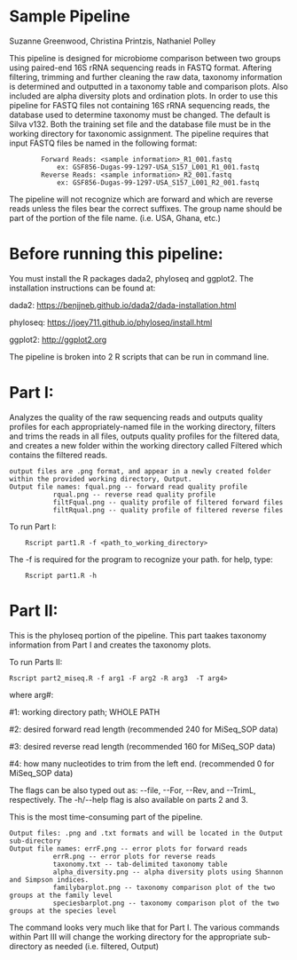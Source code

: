 # Sample Pipeline

Suzanne Greenwood, Christina Printzis, Nathaniel Polley

This pipeline is designed for microbiome comparison between two groups using paired-end 16S rRNA sequencing reads in FASTQ format.
Aftering filtering, trimming and further cleaning the raw data, taxonomy information is determined and outputted in a taxonomy table and comparison plots. Also included are alpha diversity plots and ordination plots.
In order to use this pipeline for FASTQ files not containing 16S rRNA sequencing reads, the database used to determine taxonomy must be changed. The default is Silva v132. 
Both the training set file and the database file must be in the working directory for taxonomic assignment.
The pipeline requires that input FASTQ files be named in the following format:

			Forward Reads: <sample information>_R1_001.fastq
				ex: GSF856-Dugas-99-1297-USA_S157_L001_R1_001.fastq
			Reverse Reads: <sample information>_R2_001.fastq
				ex: GSF856-Dugas-99-1297-USA_S157_L001_R2_001.fastq
				
The pipeline will not recognize which are forward and which are reverse reads unless the files bear the correct suffixes. 
The group name should be part of the <sample information> portion of the file name. (i.e. USA, Ghana, etc.)

# Before running this pipeline:
You must install the R packages dada2, phyloseq and ggplot2.
The installation instructions can be found at:

dada2: https://benjjneb.github.io/dada2/dada-installation.html
	 
phyloseq: https://joey711.github.io/phyloseq/install.html 
	
ggplot2: http://ggplot2.org 

	
The pipeline is broken into 2 R scripts that can be run in command line.

# Part I:
Analyzes the quality of the raw sequencing reads and outputs quality profiles for each appropriately-named file in the working directory, filters and trims the reads in all files, outputs quality profiles for the filtered data, and creates a new folder within the working directory called Filtered which contains the filtered reads.

	output files are .png format, and appear in a newly created folder within the provided working directory, Output.
	Output file names: fqual.png -- forward read quality profile
			   rqual.png -- reverse read quality profile
			   filtFqual.png -- quality profile of filtered forward files
			   filtRqual.png -- quality profile of filtered reverse files

To run Part I: 
	
		Rscript part1.R -f <path_to_working_directory>
	
The -f is required for the program to recognize your path.
for help, type: 
	
		Rscript part1.R -h


# Part II: 

This is the phyloseq portion of the pipeline. This part taakes taxonomy information from Part I and creates the taxonomy plots.
 
To run Parts II: 
	
	Rscript part2_miseq.R -f arg1 -F arg2 -R arg3  -T arg4>

where arg#:

 #1: working directory path; WHOLE PATH
			  
 #2: desired forward read length (recommended 240 for MiSeq_SOP data)
			  
 #3: desired reverse read length (recommended 160 for MiSeq_SOP data)
			  
 #4: how many nucleotides to trim from the left end. (recommended 0 for MiSeq_SOP data)
			  
			  
The flags can be also typed out as: --file, --For, --Rev, and --TrimL, respectively. The -h/--help flag is also available on parts 2 and 3.
 
 

This is the most time-consuming part of the pipeline.

	Output files: .png and .txt formats and will be located in the Output sub-directory
	Output file names: errF.png -- error plots for forward reads
			   errR.png -- error plots for reverse reads
			   taxonomy.txt -- tab-delimited taxonomy table
			   alpha_diversity.png -- alpha diversity plots using Shannon and Simpson indices.
			   familybarplot.png -- taxonomy comparison plot of the two groups at the family level
			   speciesbarplot.png -- taxonomy comparison plot of the two groups at the species level 


The command looks very much like that for Part I. The various commands within Part III will change the working directory for the appropriate sub-directory as needed (i.e. filtered, Output)
